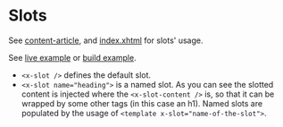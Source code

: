 # Slots

See [content-article](./components/content-article.html), and [index.xhtml](./index.xhtml) for slots' usage.

See [live example](https://raw.githack.com/francescozaniol/xsalt/master/examples/slots/index.xhtml) or [build example](https://raw.githack.com/francescozaniol/xsalt/master/examples/slots/build.html).

- `<x-slot />` defines the default slot.
- `<x-slot name="heading">` is a named slot. As you can see the slotted content is injected where the `<x-slot-content />` is, so that it can be wrapped by some other tags (in this case an h1). Named slots are populated by the usage of `<template x-slot="name-of-the-slot">`.